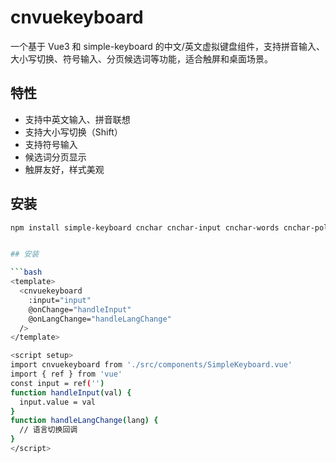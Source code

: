 # cnvuekeyboard

一个基于 Vue3 和 simple-keyboard 的中文/英文虚拟键盘组件，支持拼音输入、大小写切换、符号输入、分页候选词等功能，适合触屏和桌面场景。

## 特性

- 支持中英文输入、拼音联想
- 支持大小写切换（Shift）
- 支持符号输入
- 候选词分页显示
- 触屏友好，样式美观

## 安装

```bash
npm install simple-keyboard cnchar cnchar-input cnchar-words cnchar-poly cnchar-idiom


## 安装

```bash
<template>
  <cnvuekeyboard
    :input="input"
    @onChange="handleInput"
    @onLangChange="handleLangChange"
  />
</template>

<script setup>
import cnvuekeyboard from './src/components/SimpleKeyboard.vue'
import { ref } from 'vue'
const input = ref('')
function handleInput(val) {
  input.value = val
}
function handleLangChange(lang) {
  // 语言切换回调
}
</script>

